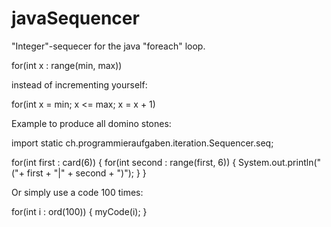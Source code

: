 javaSequencer
=============

"Integer"-sequecer for the java "foreach" loop.

 for(int x : range(min, max))
 
 instead of incrementing yourself:
 
 for(int x = min; x <= max; x = x + 1)
 
 
 Example to produce all domino stones: 
 
 import static ch.programmieraufgaben.iteration.Sequencer.seq;
 
 for(int first : card(6)) {
          for(int second : range(first, 6)) {
              System.out.println("("+ first + "|" + second + ")");
          }
      }
  
 Or simply use a code 100 times:
 
   for(int i : ord(100)) { 
     myCode(i); }
